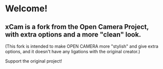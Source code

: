Welcome!
========

xCam is a fork from the Open Camera Project, with extra options and a more "clean" look.
-------------------------------------
(This fork is intended to make OPEN CAMERA more "stylish" and give extra options, and it doesn't have any ligations with the original creator.)

Support the original project!
